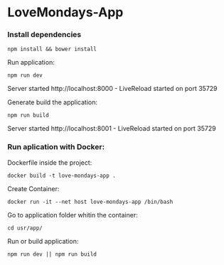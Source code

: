 # LoveMondays-App

### Install dependencies

    npm install && bower install

Run application:

    npm run dev

Server started http://localhost:8000 - LiveReload started on port 35729

Generate build the application:

    npm run build

Server started http://localhost:8001 - LiveReload started on port 35729

### Run aplication with Docker:

Dockerfile inside the project:

    docker build -t love-mondays-app .
    
Create Container:

    docker run -it --net host love-mondays-app /bin/bash
    
Go to application folder whitin the container:
    
    cd usr/app/
    
Run or build application:

    npm run dev || npm run build